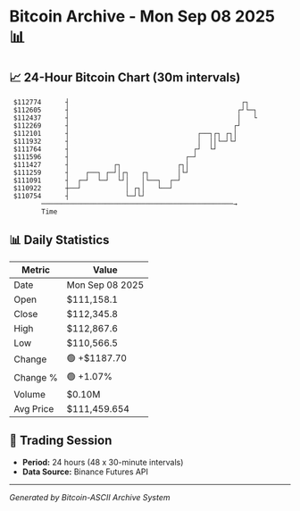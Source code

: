 # Bitcoin Archive - Mon Sep 08 2025 📊

## 📈 24-Hour Bitcoin Chart (30m intervals)

```
 $112774      ┤                                           ┌┐   
 $112605      ┤                                          ┌┘└─┐ 
 $112437      ┤                                          │   └ 
 $112269      ┤                                         ┌┘     
 $112101      ┤                                ┌──┐┌┐ ┌┐│      
 $111932      ┤                                │  ││└─┘└┘      
 $111764      ┤                               ┌┘  └┘           
 $111596      ┤                             ┌─┘                
 $111427      ┤           ┌┐              ┌┐│                  
 $111259      ┤    ┌──┐ ┌─┘│┌┐   ┌┐       │└┘                  
 $111091      ┤  ┌─┘  └─┘  └┘│   │└──┐  ┌─┘                    
 $110922      ┼──┘           │ ┌┐│   └──┘                      
 $110754      ┤              └─┘└┘                             
        ────────────────────────────────────────────────→
        Time
```

## 📊 Daily Statistics

| Metric | Value |
|--------|-------|
| Date | Mon Sep 08 2025 |
| Open | $111,158.1 |
| Close | $112,345.8 |
| High | $112,867.6 |
| Low | $110,566.5 |
| Change | 🟢 +$1187.70 |
| Change % | 🟢 +1.07% |
| Volume | $0.10M |
| Avg Price | $111,459.654 |

## 📅 Trading Session

- **Period:** 24 hours (48 x 30-minute intervals)
- **Data Source:** Binance Futures API

---
*Generated by Bitcoin-ASCII Archive System*

